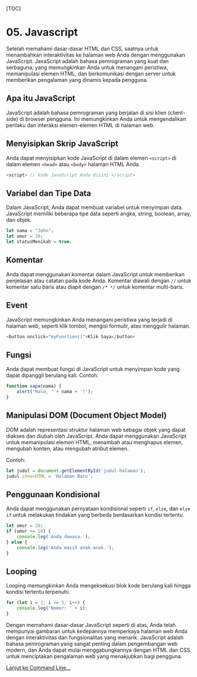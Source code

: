 [TOC]

# <b>05.</b> Javascript

Setelah memahami dasar-dasar HTML dan CSS, saatnya untuk menambahkan interaktivitas ke halaman web Anda dengan menggunakan JavaScript. JavaScript adalah bahasa pemrograman yang kuat dan serbaguna, yang memungkinkan Anda untuk menangani peristiwa, memanipulasi elemen HTML, dan berkomunikasi dengan server untuk memberikan pengalaman yang dinamis kepada pengguna.

## Apa itu JavaScript

JavaScript adalah bahasa pemrograman yang berjalan di sisi klien (client-side) di browser pengguna. Ini memungkinkan Anda untuk mengendalikan perilaku dan interaksi elemen-elemen HTML di halaman web.

## Menyisipkan Skrip JavaScript

Anda dapat menyisipkan kode JavaScript di dalam elemen `<script>` di dalam elemen `<head>` atau `<body>` halaman HTML Anda.

```js
<script> // kode JavaScript Anda disini </script>
```

## Variabel dan Tipe Data

Dalam JavaScript, Anda dapat membuat variabel untuk menyimpan data. JavaScript memiliki beberapa tipe data seperti angka, string, boolean, array, dan objek.

```js
let nama = "John";
let umur = 30;
let statusMenikah = true;
```

## Komentar

Anda dapat menggunakan komentar dalam JavaScript untuk memberikan penjelasan atau catatan pada kode Anda. Komentar diawali dengan `//` untuk komentar satu baris atau diapit dengan `/* */` untuk komentar multi-baris.

## Event

JavaScript memungkinkan Anda menangani peristiwa yang terjadi di halaman web, seperti klik tombol, mengisi formulir, atau menggulir halaman.

```js
<button onclick="myFunction()">Klik Saya</button>
```

## Fungsi

Anda dapat membuat fungsi di JavaScript untuk menyimpan kode yang dapat dipanggil berulang kali.
Contoh: 
```js
function sapa(nama) {
    alert('Halo, ' + nama + '!');
}
```

## Manipulasi DOM (Document Object Model)

DOM adalah representasi struktur halaman web sebagai objek yang dapat diakses dan diubah oleh JavaScript. Anda dapat menggunakan JavaScript untuk memanipulasi elemen HTML, menambah atau menghapus elemen, mengubah konten, atau mengubah atribut elemen.

Contoh: 
```js
let judul = document.getElementById('judul-halaman');
judul.innerHTML = 'Halaman Baru';
```

## Penggunaan Kondisional

Anda dapat menggunakan pernyataan kondisional seperti `if`, `else`, dan `else if` untuk melakukan tindakan yang berbeda berdasarkan kondisi tertentu.

```js
let umur = 20;
if (umur >= 18) {
    console.log('Anda dewasa.');
} else {
    console.log('Anda masih anak-anak.');
}
```

## Looping

Looping memungkinkan Anda mengeksekusi blok kode berulang kali hingga kondisi tertentu terpenuhi.

```js
for (let i = 1; i <= 5; i++) {
    console.log('Nomor: ' + i);
}
```

Dengan memahami dasar-dasar JavaScript seperti di atas, Anda telah mempunyai gambaran untuk kedepannya memperkaya halaman web Anda dengan interaktivitas dan fungsionalitas yang menarik. JavaScript adalah bahasa pemrograman yang sangat penting dalam pengembangan web modern, dan Anda dapat mulai menggabungkannya dengan HTML dan CSS untuk menciptakan pengalaman web yang menakjubkan bagi pengguna.


[Lanjut ke Command Line...](/basic/cli)
